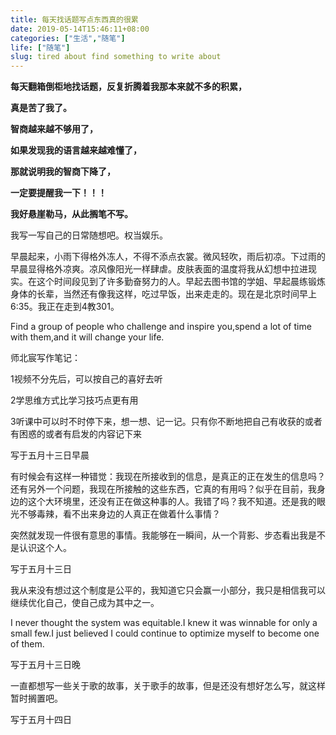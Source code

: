 ```yaml
---
title: 每天找话题写点东西真的很累
date: 2019-05-14T15:46:11+08:00
categories: ["生活","随笔"]
life: ["随笔"]
slug: tired about find something to write about
---
```


**每天翻箱倒柜地找话题，反复折腾着我那本来就不多的积累，**

**真是苦了我了。**

**智商越来越不够用了，**

**如果发现我的语言越来越难懂了，**

**那就说明我的智商下降了，**

**一定要提醒我一下！！！**

**我好悬崖勒马，从此搁笔不写。**

我写一写自己的日常随想吧。权当娱乐。

早晨起来，小雨下得格外冻人，不得不添点衣裳。微风轻吹，雨后初凉。下过雨的早晨显得格外凉爽。凉风像阳光一样肆虐。皮肤表面的温度将我从幻想中拉进现实。在这个时间段见到了许多勤奋努力的人。早起去图书馆的学姐、早起晨练锻炼身体的长辈，当然还有像我这样，吃过早饭，出来走走的。现在是北京时间早上6:35。我正在走到4教301。



Find a group of people who challenge and inspire you,spend a lot of time with them,and it will change your life.



师北宸写作笔记：

1视频不分先后，可以按自己的喜好去听

2学思维方式比学习技巧点更有用

3听课中可以时不时停下来，想一想、记一记。只有你不断地把自己有收获的或者有困惑的或者有启发的内容记下来

写于五月十三日早晨



有时候会有这样一种错觉：我现在所接收到的信息，是真正的正在发生的信息吗？还有另外一个问题，我现在所接触的这些东西，它真的有用吗？似乎在目前，我身边的这个大环境里，还没有正在做这种事的人。我错了吗？我不知道。还是我的眼光不够毒辣，看不出来身边的人真正在做着什么事情？

突然就发现一件很有意思的事情。我能够在一瞬间，从一个背影、步态看出我是不是认识这个人。

写于五月十三日



我从来没有想过这个制度是公平的，我知道它只会赢一小部分，我只是相信我可以继续优化自己，使自己成为其中之一。

I never thought the system was equitable.I knew it was winnable for only a small few.I just believed I could continue to optimize myself to become one of them. 

写于五月十三日晚



一直都想写一些关于歌的故事，关于歌手的故事，但是还没有想好怎么写，就这样暂时搁置吧。

写于五月十四日